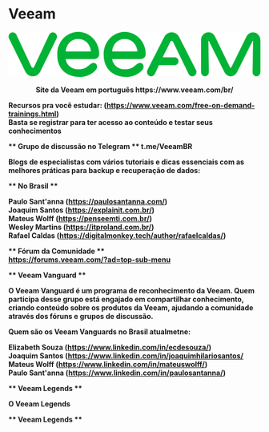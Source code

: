 # Veeam


<p align="center">
   <img src="https://github.com/bethsouza/Veeam/blob/main/veeam.PNG">
</p>

<p align="center"><b>  Site da Veeam em português https://www.veeam.com/br/  </br>

Recursos pra você estudar: (https://www.veeam.com/free-on-demand-trainings.html) </br>
Basta se registrar para ter acesso ao conteúdo e testar seus conhecimentos</br>

<b> ** Grupo de discussão no Telegram ** t.me/VeeamBR </br>

Blogs de especialistas com vários tutoriais e dicas essenciais com as melhores práticas para backup e recuperação de dados:

<b> ** No Brasil ** </br>

Paulo Sant'anna (https://paulosantanna.com/) </br>
Joaquim Santos (https://explainit.com.br/) </br>
Mateus Wolff (https://penseemti.com.br/) </br>
Wesley Martins (https://itproland.com.br/) </br>
Rafael Caldas (https://digitalmonkey.tech/author/rafaelcaldas/) </br>

<b> ** Fórum da Comunidade ** </br>
https://forums.veeam.com/?ad=top-sub-menu

<b> ** Veeam Vanguard ** </br>

O Veeam Vanguard é um programa de reconhecimento da Veeam. Quem participa desse grupo está engajado em compartilhar conhecimento, criando conteúdo sobre os produtos da Veeam, ajudando a comunidade através dos fóruns e grupos de discussão. </br>

Quem são os Veeam Vanguards no Brasil atualmetne:

Elizabeth Souza (https://www.linkedin.com/in/ecdesouza/) </br>
Joaquim Santos (https://www.linkedin.com/in/joaquimhilariosantos/ </br>
Mateus Wolff (https://www.linkedin.com/in/mateuswolff/) </br>
Paulo Sant'anna (https://www.linkedin.com/in/paulosantanna/) </br>

<b> ** Veeam Legends ** </br>

O Veeam Legends 


<b> ** Veeam Legends ** </br>
